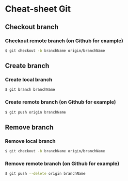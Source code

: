# Cheat-sheet Git

## Checkout branch

### Checkout remote branch (on Github for example)

```bash
$ git checkout -b branchName origin/branchName
```

## Create branch

### Create local branch

```bash
$ git branch branchName
```

### Create remote branch (on Github for example)

```bash
$ git push origin branchName
```

## Remove branch

### Remove local branch

```bash
$ git checkout -b branchName origin/branchName
```

### Remove remote branch (on Github for example)

```bash
$ git push --delete origin branchName
```

